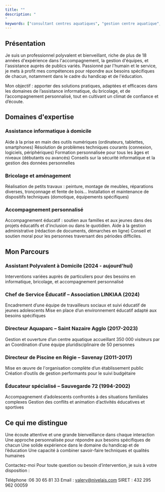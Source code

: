```yaml
---
title: ""
description: "
"
keywords: ["consultant centres aquatiques", "gestion centre aquatique", "ouverture de piscine", "expert piscine"]
---
```


## Présentation

Je suis un professionnel polyvalent et bienveillant, riche de plus de 18 années d'expérience dans l'accompagnement, la gestion d'équipes, et l'assistance auprès de publics variés. Passionné par l'humain et le service, je mets à profit mes compétences pour répondre aux besoins spécifiques de chacun, notamment dans le cadre du handicap et de l'éducation.

Mon objectif : apporter des solutions pratiques, adaptées et efficaces dans les domaines de l’assistance informatique, du bricolage, et de l’accompagnement personnalisé, tout en cultivant un climat de confiance et d’écoute.

## Domaines d'expertise

### Assistance informatique à domicile
Aide à la prise en main des outils numériques (ordinateurs, tablettes, smartphones)
Résolution de problèmes techniques courants (connexion, logiciels, périphériques)
Formation personnalisée pour tous les âges et niveaux (débutants ou avancés)
Conseils sur la sécurité informatique et la gestion des données personnelles

### Bricolage et aménagement
Réalisation de petits travaux : peinture, montage de meubles, réparations diverses, tronçonnage et fente de bois...
Installation et maintenance de dispositifs techniques (domotique, équipements spécifiques)

### Accompagnement personnalisé
Accompagnement éducatif : soutien aux familles et aux jeunes dans des projets éducatifs et d'inclusion ou dans le quotidien.
Aide à la gestion administrative (rédaction de documents, démarches en ligne)
Conseil et soutien moral pour les personnes traversant des périodes difficiles.

## Mon Parcours 

### Assistant Polyvalent à Domicile (2024 - aujourd'hui)
Interventions variées auprès de particuliers pour des besoins en informatique, bricolage, et accompagnement personnalisé

### Chef de Service Éducatif – Association LINKIAA (2024)
Encadrement d’une équipe de travailleurs sociaux et suivi éducatif de jeunes adolescents
Mise en place d’un environnement éducatif adapté aux besoins spécifiques

### Directeur Aquaparc – Saint Nazaire Agglo (2017-2023)
Gestion et ouverture d’un centre aquatique accueillant 350 000 visiteurs par an
Coordination d’une équipe pluridisciplinaire de 50 personnes

### Directeur de Piscine en Régie – Savenay (2011-2017)
Mise en œuvre de l'organisation complète d’un établissement public
Création d’outils de gestion performants pour le suivi budgétaire

### Éducateur spécialisé – Sauvegarde 72 (1994-2002)
Accompagnement d’adolescents confrontés à des situations familiales complexes
Gestion des conflits et animation d’activités éducatives et sportives

## Ce qui me distingue
Une écoute attentive et une grande bienveillance dans chaque interaction
Une approche personnalisée pour répondre aux besoins spécifiques de chacun
Une solide expérience dans le domaine du handicap et de l’éducation
Une capacité à combiner savoir-faire techniques et qualités humaines


Contactez-moi
Pour toute question ou besoin d’intervention, je suis à votre disposition :

Téléphone :06 30 65 81 33
Email : valery@nivelais.com
SIRET : 432 295 962 00059